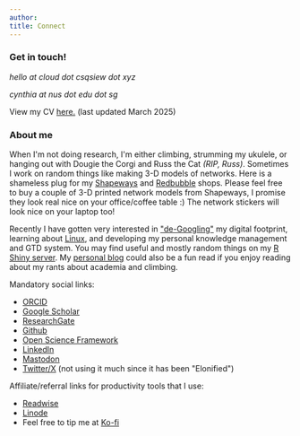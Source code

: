 ```yaml
---
author: 
title: Connect
---
```


### Get in touch!

_hello at cloud dot csqsiew dot xyz_   

_cynthia at nus dot edu dot sg_

View my CV [here.](https://osf.io/tm8xn) (last updated March 2025)    

### About me

When I'm not doing research, I'm either climbing, strumming my ukulele, or hanging out with Dougie the Corgi and Russ the Cat *(RIP, Russ)*. Sometimes I work on random things like making 3-D models of networks. Here is a shameless plug for my [Shapeways](https://www.shapeways.com/shops/csqsiew) and [Redbubble](https://www.redbubble.com/people/csqsiew) shops. Please feel free to buy a couple of 3-D printed network models from Shapeways, I promise they look real nice on your office/coffee table :) The network stickers will look nice on your laptop too! 

Recently I have gotten very interested in ["de-Googling"](https://www.eff.org/) my digital footprint, learning about [Linux](https://pop.system76.com/), and developing my personal knowledge management and GTD system. You may find useful and mostly random things on my [R Shiny server](http://r-server.csqsiew.xyz/). My [personal blog](https://listed.to/@SeaEss) could also be a fun read if you enjoy reading about my rants about academia and climbing.   

Mandatory social links:
* [ORCID](http://orcid.org/0000-0003-3384-7374)
* [Google Scholar](https://scholar.google.com/citations?user=CviKcyUAAAAJ&hl=en&oi=ao)
* [ResearchGate](https://www.researchgate.net/profile/Cynthia_Siew)
* [Github](https://github.com/csqsiew/)
* [Open Science Framework](https://osf.io/pumq8/) 
* [LinkedIn](https://www.linkedin.com/in/csqsiew/)
* [Mastodon](https://mastodon.social/@csqsiew)
* [Twitter/X](https://twitter.com/csqsiew/) (not using it much since it has been "Elonified")

Affiliate/referral links for productivity tools that I use: 
* [Readwise](https://readwise.io/i/cynthia035)
* [Linode](https://www.linode.com/lp/refer/?r=332b4d319fa740c19f7a3503bd2c033d1163d92c)
* Feel free to tip me at [Ko-fi](https://ko-fi.com/csqsiew)
